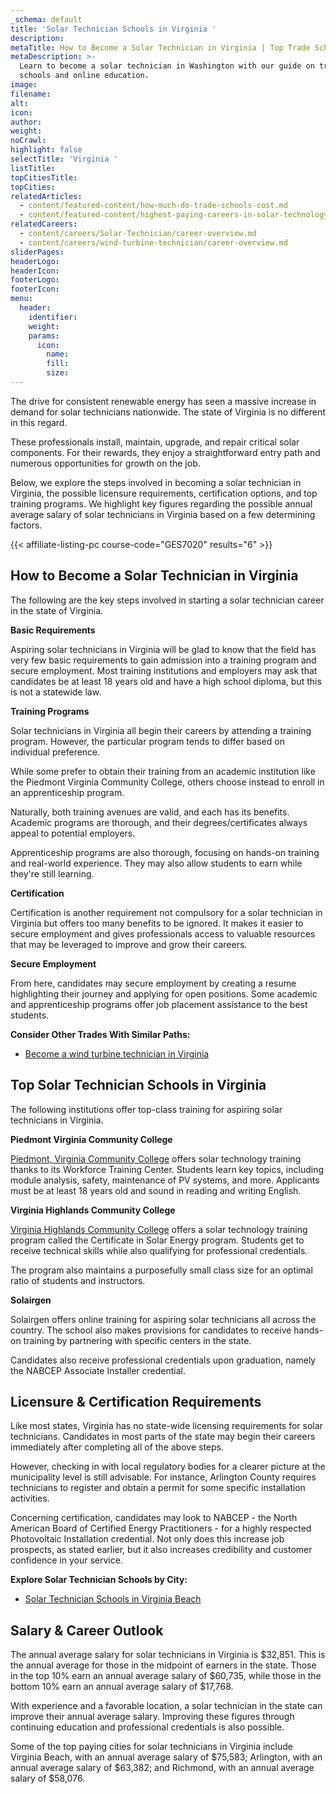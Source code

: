 ```yaml
---
_schema: default
title: 'Solar Technician Schools in Virginia '
description:
metaTitle: How to Become a Solar Technician in Virginia | Top Trade Schools
metaDescription: >-
  Learn to become a solar technician in Washington with our guide on training
  schools and online education.
image:
filename:
alt:
icon:
author:
weight:
noCrawl:
highlight: false
selectTitle: 'Virginia '
listTitle:
topCitiesTitle:
topCities:
relatedArticles:
  - content/featured-content/how-much-do-trade-schools-cost.md
  - content/featured-content/highest-paying-careers-in-solar-technology.md
relatedCareers:
  - content/careers/Solar-Technician/career-overview.md
  - content/careers/wind-turbine-technician/career-overview.md
sliderPages:
headerLogo:
headerIcon:
footerLogo:
footerIcon:
menu:
  header:
    identifier:
    weight:
    params:
      icon:
        name:
        fill:
        size:
---
```

The drive for consistent renewable energy has seen a massive increase in demand for solar technicians nationwide. The state of Virginia is no different in this regard.

These professionals install, maintain, upgrade, and repair critical solar components. For their rewards, they enjoy a straightforward entry path and numerous opportunities for growth on the job.

Below, we explore the steps involved in becoming a solar technician in Virginia, the possible licensure requirements, certification options, and top training programs. We highlight key figures regarding the possible annual average salary of solar technicians in Virginia based on a few determining factors.

{{< affiliate-listing-pc course-code="GES7020" results="6" >}}

## **How to Become a Solar Technician in Virginia**

The following are the key steps involved in starting a solar technician career in the state of Virginia.

**Basic Requirements**

Aspiring solar technicians in Virginia will be glad to know that the field has very few basic requirements to gain admission into a training program and secure employment. Most training institutions and employers may ask that candidates be at least 18 years old and have a high school diploma, but this is not a statewide law.

**Training Programs**

Solar technicians in Virginia all begin their careers by attending a training program. However, the particular program tends to differ based on individual preference.

While some prefer to obtain their training from an academic institution like the Piedmont Virginia Community College, others choose instead to enroll in an apprenticeship program.

Naturally, both training avenues are valid, and each has its benefits. Academic programs are thorough, and their degrees/certificates always appeal to potential employers.

Apprenticeship programs are also thorough, focusing on hands-on training and real-world experience. They may also allow students to earn while they're still learning.

**Certification**

Certification is another requirement not compulsory for a solar technician in Virginia but offers too many benefits to be ignored. It makes it easier to secure employment and gives professionals access to valuable resources that may be leveraged to improve and grow their careers.

**Secure Employment**

From here, candidates may secure employment by creating a resume highlighting their journey and applying for open positions. Some academic and apprenticeship programs offer job placement assistance to the best students.

**Consider Other Trades With Similar Paths:**

* [Become a wind turbine technician in Virginia](https://toptradeschools.com/near-you/wind-turbine-technician/virginia/)

## **Top Solar Technician Schools in Virginia**

The following institutions offer top-class training for aspiring solar technicians in Virginia.

**Piedmont Virginia Community College**

[Piedmont, Virginia Community College](https://www.pvcc.edu/) offers solar technology training thanks to its Workforce Training Center. Students learn key topics, including module analysis, safety, maintenance of PV systems, and more. Applicants must be at least 18 years old and sound in reading and writing English.

**Virginia Highlands Community College**

[Virginia Highlands Community College](https://www.vhcc.edu/) offers a solar technology training program called the Certificate in Solar Energy program. Students get to receive technical skills while also qualifying for professional credentials.

The program also maintains a purposefully small class size for an optimal ratio of students and instructors.

**Solairgen**

Solairgen offers online training for aspiring solar technicians all across the country. The school also makes provisions for candidates to receive hands-on training by partnering with specific centers in the state.

Candidates also receive professional credentials upon graduation, namely the NABCEP Associate Installer credential.

## **Licensure & Certification Requirements**

Like most states, Virginia has no state-wide licensing requirements for solar technicians. Candidates in most parts of the state may begin their careers immediately after completing all of the above steps.

However, checking in with local regulatory bodies for a clearer picture at the municipality level is still advisable. For instance, Arlington County requires technicians to register and obtain a permit for some specific installation activities.

Concerning certification, candidates may look to NABCEP - the North American Board of Certified Energy Practitioners - for a highly respected Photovoltaic Installation credential. Not only does this increase job prospects, as stated earlier, but it also increases credibility and customer confidence in your service.

**Explore Solar Technician Schools by City:**

* [Solar Technician Schools in Virginia Beach](https://toptradeschools.com/near-you/solar-technician/virginia/virginia-beach/)

## **Salary & Career Outlook**

The annual average salary for solar technicians in Virginia is $32,851. This is the annual average for those in the midpoint of earners in the state. Those in the top 10% earn an annual average salary of $60,735, while those in the bottom 10% earn an annual average salary of $17,768.

With experience and a favorable location, a solar technician in the state can improve their annual average salary. Improving these figures through continuing education and professional credentials is also possible.

Some of the top paying cities for solar technicians in Virginia include Virginia Beach, with an annual average salary of $75,583; Arlington, with an annual average salary of $63,382; and Richmond, with an annual average salary of $58,076.